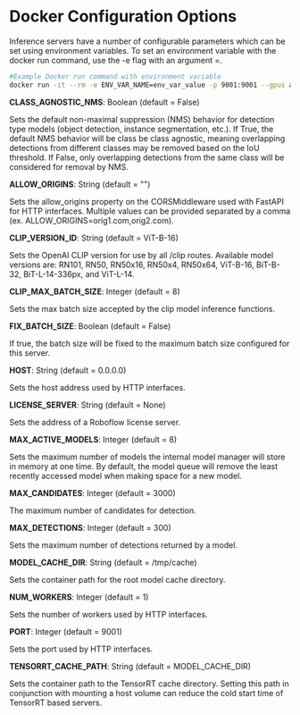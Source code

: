 # Docker Configuration Options
Inference servers have a number of configurable parameters which can be set using environment variables. To set an environment variable with the docker run command, use the -e flag with an argument <variable name>=<variable value>.

```bash
#Example Docker run command with environment variable
docker run -it --rm -e ENV_VAR_NAME=env_var_value -p 9001:9001 --gpus all roboflow/roboflow-inference-server-gpu:latest
```

**CLASS_AGNOSTIC_NMS**: Boolean (default = False)

Sets the default non-maximal suppression (NMS) behavior for detection type models (object detection, instance segmentation, etc.).  If True, the default NMS behavior will be class be class agnostic,  meaning overlapping detections from different classes may be removed based on the IoU threshold. If False, only overlapping detections from the same class will be considered for removal by NMS.

**ALLOW_ORIGINS**: String (default = "")

Sets the allow_origins property on the CORSMiddleware used with FastAPI for HTTP interfaces. Multiple values can be provided separated by a comma (ex. ALLOW_ORIGINS=orig1.com,orig2.com).

**CLIP_VERSION_ID**: String (default = ViT-B-16)

Sets the OpenAI CLIP version for use by all /clip routes. Available model versions are: RN101, RN50, RN50x16, RN50x4, RN50x64, ViT-B-16, BiT-B-32, BiT-L-14-336px, and ViT-L-14.

**CLIP_MAX_BATCH_SIZE**: Integer (default = 8)

Sets the max batch size accepted by the clip model inference functions.

**FIX_BATCH_SIZE**: Boolean (default = False)

If true, the batch size will be fixed to the maximum batch size configured for this server.

**HOST**: String (default = 0.0.0.0)

Sets the host address used by HTTP interfaces.

**LICENSE_SERVER**: String (default = None)

Sets the address of a Roboflow license server.

**MAX_ACTIVE_MODELS**: Integer (default = 8)

Sets the maximum number of models the internal model manager will store in memory at one time. By default, the model queue will remove the least recently accessed model when making space for a new model.

**MAX_CANDIDATES**: Integer (default = 3000)

The maximum number of candidates for detection.

**MAX_DETECTIONS**: Integer (default = 300)

Sets the maximum number of detections returned by a model.

**MODEL_CACHE_DIR**: String (default = /tmp/cache)

Sets the container path for the root model cache directory.

**NUM_WORKERS**: Integer (default = 1)

Sets the number of workers used by HTTP interfaces. 

**PORT**: Integer (default = 9001)

Sets the port used by HTTP interfaces.

**TENSORRT_CACHE_PATH**: String (default = MODEL_CACHE_DIR)

Sets the container path to the TensorRT cache directory. Setting this path in conjunction with mounting a host volume can reduce the cold start time of TensorRT based servers.